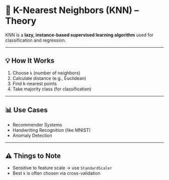 # 📘 K-Nearest Neighbors (KNN) – Theory

KNN is a **lazy, instance-based supervised learning algorithm** used for classification and regression.

---

## 💡 How It Works

1. Choose `k` (number of neighbors)
2. Calculate distance (e.g., Euclidean)
3. Find k-nearest points
4. Take majority class (for classification)

---

## 📊 Use Cases

- Recommender Systems
- Handwriting Recognition (like MNIST)
- Anomaly Detection

---

## ⚠️ Things to Note

- Sensitive to feature scale → use `StandardScaler`
- Best `k` is often chosen via cross-validation
